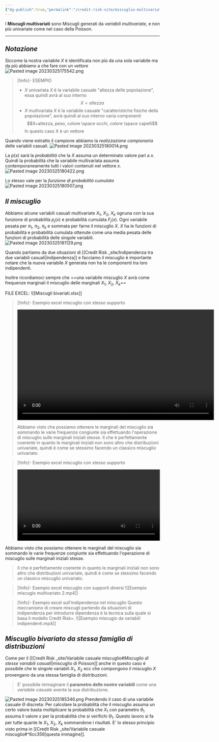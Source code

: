 ```yaml
---
{"dg-publish":true,"permalink":"/credit-risk-site/miscuglio-multivariato/"}
---
```


I **Miscugli multivariati** sono Miscugli generati da *variabili multivariate*, e non più univariate come nel caso della Poisson.

---

## *Notazione*
Siccome la nostra variabile $X$ è identificata non più da una sola variabile ma da più abbiamo a che fare con un *vettore*
![Pasted image 20230325175542.png](/img/user/Credit%20Risk%20_site/allegati/Pasted%20image%2020230325175542.png)

> [!info]- ESEMPIO
>- $X$ univariata
$X$ è la variabile casuale "altezza delle popolazione", essa quindi avrà al suo interno $$X=altezza$$
>- $X$ multivariata
$X$ è la variabile casuale "caratteristiche fisiche della popolazione", avrà quindi al suo interno varia componenti $$X=altezza, peso, colore \space occhi, colore \space capelli$$
In questo caso X è un vettore

Quando viene estratto il campione abbiamo la *realizzazione campionaria* delle variabili casuali.
![Pasted image 20230325180014.png](/img/user/Credit%20Risk%20_site/allegati/Pasted%20image%2020230325180014.png)

La $p(x)$ sarà la *probabilità* che la $X$ assuma un determinato valore pari a $x$.
Quindi la probabilità che la variabile multivariata assuma contemporaneamente tutti i valori contenuti nel vettore $x$.
![Pasted image 20230325180422.png](/img/user/Credit%20Risk%20_site/allegati/Pasted%20image%2020230325180422.png)

Lo stesso vale per la *funzione di probabilità cumulata* 
![Pasted image 20230325180507.png](/img/user/Credit%20Risk%20_site/allegati/Pasted%20image%2020230325180507.png)

## *Il miscuglio*
Abbiamo alcune variabili casuali multivariate $X_1$, $X_2$, $X_k$ ognuna con la sua funzione di probabilità $p_j(x)$ e probabilità cumulata $F_j(x)$.
Ogni variabile pesata per $\pi_1$, $\pi_2$, $\pi_k$ e sommata per farne il miscuglio $X$.
$X$ ha le funzioni di probabilità e probabilità cumulata ottenute come una media pesata delle funzioni di probabilità delle singole variabili.
![Pasted image 20230325181129.png](/img/user/Credit%20Risk%20_site/allegati/Pasted%20image%2020230325181129.png)

Quando partiamo da due situazioni di [[Credit Risk _site/Indipendenza tra due variabili casuali\|indipendenza]] e facciamo il miscuglio è importante notare che la nuova variabile $X$ generata non ha le componenti tra loro indipendenti.

Inoltre ricordiamoci sempre che ==una variabile miscuglio $X$ avrà come frequenze marginali il miscuglio delle marginali $X_1$, $X_2$, $X_k$==

FILE EXCEL: ![[Miscugli bivariati.xlsx]]

> [!info]- Esempio excel miscuglio con stesso supporto
> >
> <video width="640" height="360" controls>
> <source src="https://github.com/marcolldotcoin/credit_risk/blob/fe02ed044e70c5aaa618102f691049c72b91711c/src/site/uploads/video/Esempio%20miscugio%20multivariato%201.mp4" type="video/mp4">
> </video>
> 
>Abbiamo visto che possiamo ottenere le marginali del miscuglio sia sommando le varie frequenze congiunte sia effettuando l'operazione di miscuglio sulle marginali iniziali stesse.
>Il che è perfettamente coerente in quanto le marginali iniziali non sono altro che distribuzioni univariate, quindi è come se stessimo facendo un classico miscuglio univariato.

> [!info]- Esempio excel miscuglio con stesso supporto  
> <div style="max-width: 640px; margin: auto;"> <video width="100%" controls> > <source src="https://github.com/marcolldotcoin/credit_risk/blob/fe02ed044e70c5aaa618102f691049c72b91711c/src/site/uploads/video/Esempio%20miscugio%20multivariato%201.mp4" type="video/mp4"> > </video> </div> 
Abbiamo visto che possiamo ottenere le marginali del miscuglio sia sommando le varie frequenze congiunte sia effettuando l'operazione di miscuglio sulle marginali iniziali stesse.
>Il che è perfettamente coerente in quanto le marginali iniziali non sono altro che distribuzioni univariate, quindi è come se stessimo facendo un classico miscuglio univariato.


> [!info]- Esempio excel miscuglio con supporti diversi
> ![[Esempio miscugio multivariato 2.mp4]]

> [!info]- Esempio excel sull'indipendenza nel miscuglio
Questo meccanismo di creare miscugli partendo da situazioni di indipendenza per introdurre dipendenza è la tecnica sulla quale si basa il modello Credit Risk+.
>![[Esempio miscugio da variabili indipendenti.mp4]]

## *Miscuglio bivariato da stessa famiglia di distribuzioni*
Come per il [[Credit Risk _site/Variabile casuale miscuglio#*Miscuglio di stesse variabili casuali*\|miscuglio di Poisson]] anche in questo caso è possibile che le singole variabili $X_1$, $X_2$ ecc che compongono il miscuglio $X$ provengano da una stessa famiglia di distribuzioni.

> E' possibile immaginare il **parametro delle nostre variabili** come una *variabile casuale* avente la sua distribuzione.

![Pasted image 20230325185346.png](/img/user/Credit%20Risk%20_site/allegati/Pasted%20image%2020230325185346.png)
Prendendo il caso di una variabile casuale $\Theta$ discreta:
Per calcolare la probabilità che il miscuglio assuma un certo valore basta moltiplicare la probabilità che $X_1$ con parametro $\theta_1$ assuma il valore $x$ per la probabilità che si verifichi $\Theta_1$.
Questo lavoro si fa per tutte quante le $X_1$, $X_2$, $X_k$  sommandone i risultati.
E' lo stesso principio visto prima in [[Credit Risk _site/Variabile casuale miscuglio#^6cc356\|questa immagine]]. 